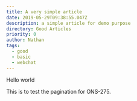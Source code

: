 ```yaml
---
title: A very simple article
date: 2019-05-29T09:38:55.047Z
description: a simple article for demo purpose
directory: Good Articles
priority: 0
author: Nathan
tags:
  - good
  - basic
  - webchat
---
```

Hello world



This is to test the pagination for ONS-275.
